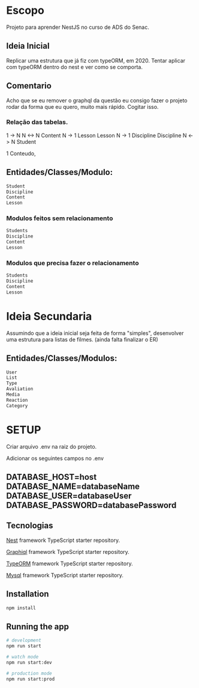 # Escopo
Projeto para aprender NestJS no curso de ADS do Senac.

## Ideia Inicial
Replicar uma estrutura que já fiz com typeORM, em 2020.
Tentar aplicar com typeORM dentro do nest e ver como se comporta.

## Comentario
Acho que se eu remover o graphql da questão eu consigo fazer o projeto rodar da forma que eu quero, muito mais rápido. Cogitar isso.

### Relação das tabelas.
1 -> N
N <-> N
Content N -> 1 Lesson
Lesson N -> 1 Discipline
Discipline N <-> N Student


1 Conteudo, 


## Entidades/Classes/Modulo:
```bash
Student
Discipline
Content
Lesson
```

### Modulos feitos sem relacionamento
```bash
Students
Discipline
Content
Lesson
```

### Modulos que precisa fazer o relacionamento
```bash
Students
Discipline
Content
Lesson
```


# Ideia Secundaria
Assumindo que a ideia inicial seja feita de forma "simples", desenvolver uma estrutura para listas de filmes. (ainda falta finalizar o ER)

## Entidades/Classes/Modulos:
```bash
User
List
Type
Avaliation
Media
Reaction
Category
```


# SETUP
Criar arquivo .env na raiz do projeto.

Adicionar os seguintes campos no .env

DATABASE_HOST=host
DATABASE_NAME=databaseName
DATABASE_USER=databaseUser
DATABASE_PASSWORD=databasePassword
---

## Tecnologias

[Nest](https://github.com/nestjs/nest) framework TypeScript starter repository.

[Graphiql](https://github.com/nestjs/nest) framework TypeScript starter repository.

[TypeORM](https://github.com/nestjs/nest) framework TypeScript starter repository.

[Mysql](https://github.com/nestjs/nest) framework TypeScript starter repository.

## Installation

```bash
npm install
```

## Running the app

```bash
# development
npm run start

# watch mode
npm run start:dev

# production mode
npm run start:prod
```

<!-- ## Test

```bash
# unit tests
npm run test

# e2e tests
npm run test:e2e

# test coverage
npm run test:cov
``` -->
